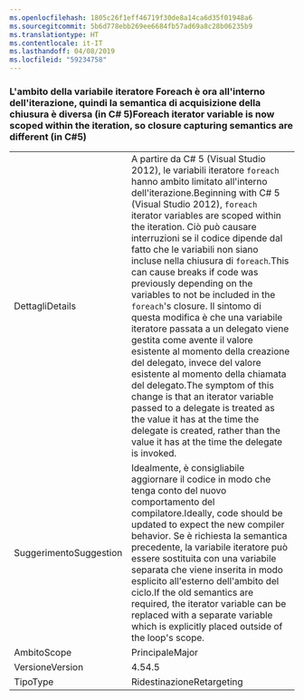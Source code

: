```yaml
---
ms.openlocfilehash: 1805c26f1eff46719f30de8a14ca6d35f01948a6
ms.sourcegitcommit: 5b6d778ebb269ee6684fb57ad69a8c28b06235b9
ms.translationtype: HT
ms.contentlocale: it-IT
ms.lasthandoff: 04/08/2019
ms.locfileid: "59234758"
---
```

### <a name="foreach-iterator-variable-is-now-scoped-within-the-iteration-so-closure-capturing-semantics-are-different-in-c5"></a><span data-ttu-id="324e6-101">L'ambito della variabile iteratore Foreach è ora all'interno dell'iterazione, quindi la semantica di acquisizione della chiusura è diversa (in C# 5)</span><span class="sxs-lookup"><span data-stu-id="324e6-101">Foreach iterator variable is now scoped within the iteration, so closure capturing semantics are different (in C#5)</span></span>

|   |   |
|---|---|
|<span data-ttu-id="324e6-102">Dettagli</span><span class="sxs-lookup"><span data-stu-id="324e6-102">Details</span></span>|<span data-ttu-id="324e6-103">A partire da C# 5 (Visual Studio 2012), le variabili iteratore <code>foreach</code> hanno ambito limitato all'interno dell'iterazione.</span><span class="sxs-lookup"><span data-stu-id="324e6-103">Beginning with C# 5 (Visual Studio 2012), <code>foreach</code> iterator variables are scoped within the iteration.</span></span> <span data-ttu-id="324e6-104">Ciò può causare interruzioni se il codice dipende dal fatto che le variabili non siano incluse nella chiusura di <code>foreach</code>.</span><span class="sxs-lookup"><span data-stu-id="324e6-104">This can cause breaks if code was previously depending on the variables to not be included in the <code>foreach</code>'s closure.</span></span> <span data-ttu-id="324e6-105">Il sintomo di questa modifica è che una variabile iteratore passata a un delegato viene gestita come avente il valore esistente al momento della creazione del delegato, invece del valore esistente al momento della chiamata del delegato.</span><span class="sxs-lookup"><span data-stu-id="324e6-105">The symptom of this change is that an iterator variable passed to a delegate is treated as the value it has at the time the delegate is created, rather than the value it has at the time the delegate is invoked.</span></span>|
|<span data-ttu-id="324e6-106">Suggerimento</span><span class="sxs-lookup"><span data-stu-id="324e6-106">Suggestion</span></span>|<span data-ttu-id="324e6-107">Idealmente, è consigliabile aggiornare il codice in modo che tenga conto del nuovo comportamento del compilatore.</span><span class="sxs-lookup"><span data-stu-id="324e6-107">Ideally, code should be updated to expect the new compiler behavior.</span></span> <span data-ttu-id="324e6-108">Se è richiesta la semantica precedente, la variabile iteratore può essere sostituita con una variabile separata che viene inserita in modo esplicito all'esterno dell'ambito del ciclo.</span><span class="sxs-lookup"><span data-stu-id="324e6-108">If the old semantics are required, the iterator variable can be replaced with a separate variable which is explicitly placed outside of the loop's scope.</span></span>|
|<span data-ttu-id="324e6-109">Ambito</span><span class="sxs-lookup"><span data-stu-id="324e6-109">Scope</span></span>|<span data-ttu-id="324e6-110">Principale</span><span class="sxs-lookup"><span data-stu-id="324e6-110">Major</span></span>|
|<span data-ttu-id="324e6-111">Versione</span><span class="sxs-lookup"><span data-stu-id="324e6-111">Version</span></span>|<span data-ttu-id="324e6-112">4.5</span><span class="sxs-lookup"><span data-stu-id="324e6-112">4.5</span></span>|
|<span data-ttu-id="324e6-113">Tipo</span><span class="sxs-lookup"><span data-stu-id="324e6-113">Type</span></span>|<span data-ttu-id="324e6-114">Ridestinazione</span><span class="sxs-lookup"><span data-stu-id="324e6-114">Retargeting</span></span>|
